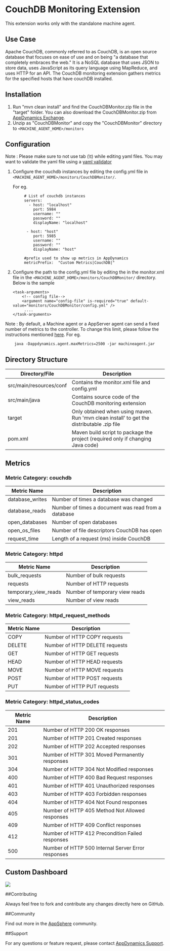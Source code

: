 CouchDB Monitoring Extension
============================
This extension works only with the standalone machine agent.


## Use Case

Apache CouchDB, commonly referred to as CouchDB, is an open source database that focuses on ease of use and on being "a database that completely embraces the web." It is a NoSQL database that uses JSON to store data, uses JavaScript as its query language using MapReduce, and uses HTTP for an API. The CouchDB monitoring extension gathers metrics for the specified hosts that have couchDB installed. 

## Installation ##

1. Run "mvn clean install" and find the CouchDBMonitor.zip file in the "target" folder. You can also download the CouchDBMonitor.zip from [AppDynamics Exchange](http://community.appdynamics.com/t5/eXchange-Community-AppDynamics/CouchDB-Monitoring-Extension/idi-p/5537).
2. Unzip as "CouchDBMonitor" and copy the "CouchDBMonitor" directory to `<MACHINE_AGENT_HOME>/monitors`

## Configuration ##

Note : Please make sure to not use tab (\t) while editing yaml files. You may want to validate the yaml file using a [yaml validator](http://yamllint.com/)

1. Configure the couchdb instances by editing the config.yml file in `<MACHINE_AGENT_HOME>/monitors/CouchDBMonitor/`.

   For eg.
   ```
        # List of couchdb instances
        servers:
          - host: "localhost"
            port: 5984
            username: ""
            password: ""
            displayName: "localhost"

         - host: "host"
            port: 5985
            username: ""
            password: ""
            displayName: "host"

        #prefix used to show up metrics in AppDynamics
        metricPrefix:  "Custom Metrics|CouchDB|"

   ```
   
2. Configure the path to the config.yml file by editing the <task-arguments> in the monitor.xml file in the `<MACHINE_AGENT_HOME>/monitors/CouchDBMonitor/` directory. Below is the sample

     ```
     <task-arguments>
         <!-- config file-->
         <argument name="config-file" is-required="true" default-value="monitors/CouchDBMonitor/config.yml" />
          ....
     </task-arguments>
    ```

Note : By default, a Machine agent or a AppServer agent can send a fixed number of metrics to the controller. To change this limit, please follow the instructions mentioned [here](http://docs.appdynamics.com/display/PRO14S/Metrics+Limits).
For eg.  
```    
    java -Dappdynamics.agent.maxMetrics=2500 -jar machineagent.jar
```

## Directory Structure

| Directory/File | Description |
|----------------|-------------|
|src/main/resources/conf            | Contains the monitor.xml file and config.yml|
|src/main/java             | Contains source code of the CouchDB monitoring extension |
|target            | Only obtained when using maven. Run 'mvn clean install' to get the distributable .zip file |
|pom.xml       | Maven build script to package the project (required only if changing Java code) |

## Metrics

### Metric Category: couchdb

|Metric Name           | Description     |
|----------------------|-----------------|
|database_writes       | Number of times a database was changed |
|database_reads        | Number of times a document was read from a database |
|open_databases        | Number of open databases |
|open_os_files         | Number of file descriptors CouchDB has open |
|request_time          | Length of a request (ms) inside CouchDB |

### Metric Category: httpd

|Metric Name           | Description     |
|----------------------|-----------------|
|bulk_requests         | Number of bulk requests |
|requests              | Number of HTTP requests |
|temporary_view_reads  | Number of temporary view reads |
|view_reads            | Number of view reads |

### Metric Category: httpd_request_methods

|Metric Name           | Description     |
|----------------------|-----------------|
|COPY       		   | Number of HTTP COPY requests |
|DELETE                | Number of HTTP DELETE requests |
|GET                   | Number of HTTP GET requests |
|HEAD                  | Number of HTTP HEAD requests |
|MOVE                  | Number of HTTP MOVE requests |
|POST                  | Number of HTTP POST requests |
|PUT                   | Number of HTTP PUT requests |

### Metric Category: httpd_status_codes

|Metric Name           | Description     |
|----------------------|-----------------|
|201       			   | Number of HTTP 200 OK responses |
|201        		   | Number of HTTP 201 Created responses |
|202        		   | Number of HTTP 202 Accepted responses |
|301         		   | Number of HTTP 301 Moved Permanently responses |
|304          		   | Number of HTTP 304 Not Modified responses |
|400         		   | Number of HTTP 400 Bad Request responses |
|401                   | Number of HTTP 401 Unauthorized responses|
|403  				   | Number of HTTP 403 Forbidden responses |
|404            	   | Number of HTTP 404 Not Found responses |
|405       		   	   | Number of HTTP 405 Method Not Allowed responses |
|409                   | Number of HTTP 409 Conflict responses |
|412                   | Number of HTTP 412 Precondition Failed responses |
|500                   | Number of  HTTP 500 Internal Server Error responses |


## Custom Dashboard

![](https://raw.github.com/Appdynamics/couchdb-monitoring-extension/master/CouchDB%20Dashboard.png)

##Contributing

Always feel free to fork and contribute any changes directly here on GitHub.

##Community

Find out more in the [AppSphere](http://appsphere.appdynamics.com/t5/eXchange/CouchDB-Monitoring-Extension/idi-p/5537) community.

##Support

For any questions or feature request, please contact [AppDynamics Support](mailto:help@appdynamics.com).

